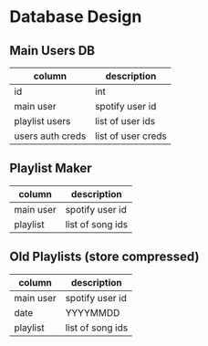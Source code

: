 # Database Design


## Main Users DB 

| column           | description             |
| ---------------- | ----------------------- |
| id               | int                     |
| main user        | spotify user id         |
| playlist users   | list of user ids        |
| users auth creds | list of user creds      |


## Playlist Maker

| column         | description             |
| -------------- | ----------------------- |
| main user      | spotify user id         |
| playlist       | list of  song ids       |


## Old Playlists (store compressed)

| column         | description             |
| -------------- | ----------------------- |
| main user      | spotify user id         |
| date           | YYYYMMDD                |
| playlist       | list of  song ids       |

